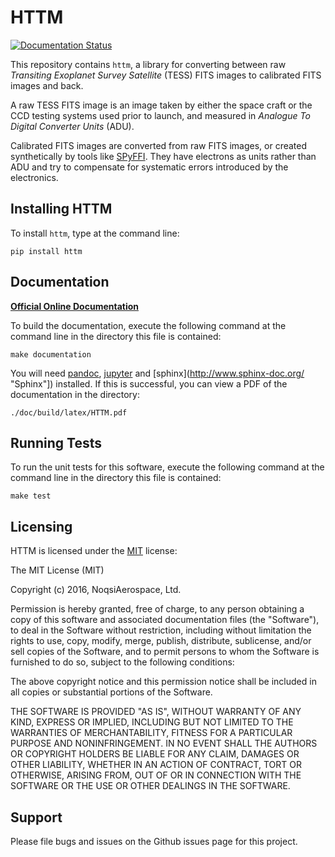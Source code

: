 HTTM
====

[![Documentation Status](http://readthedocs.org/projects/httm/badge/?version=latest)](https://httm.readthedocs.io/en/latest/)

This repository contains `httm`, a library for converting between raw *Transiting Exoplanet Survey Satellite* (TESS) FITS images to calibrated FITS images and back.

A raw TESS FITS image is an image taken by either the space craft or the CCD testing systems used prior to launch, and measured in *Analogue To Digital Converter Units* (ADU).

Calibrated FITS images are converted from raw FITS images, or created synthetically by tools like [SPyFFI](https://github.com/TESScience/SPyFFI).  They have electrons as units rather than ADU and try to compensate for systematic errors introduced by the electronics.

## Installing HTTM

To install `httm`, type at the command line:

    pip install httm

## Documentation

[**Official Online Documentation**](https://httm.readthedocs.io/)

To build the documentation, execute the following command at the command line in the directory this file is contained:

    make documentation

You will need [pandoc](http://pandoc.org/ "Pandoc"), [jupyter](https://jupyter.org/ "Jupyter") and [sphinx](http://www.sphinx-doc.org/ "Sphinx"]) installed. If this is successful, you can view a PDF of the documentation in the directory:
    
    ./doc/build/latex/HTTM.pdf

## Running Tests

To run the unit tests for this software, execute the following command at the command line in the directory this file is contained:

    make test

## Licensing

HTTM is licensed under the  [MIT](http://opensource.org/licenses/MIT "The MIT License (MIT)") license: 

The MIT License (MIT)

Copyright (c) 2016, NoqsiAerospace, Ltd.

Permission is hereby granted, free of charge, to any person obtaining a copy of this software and associated documentation files (the "Software"), to deal in the Software without restriction, including without limitation the rights to use, copy, modify, merge, publish, distribute, sublicense, and/or sell copies of the Software, and to permit persons to whom the Software is furnished to do so, subject to the following conditions:

The above copyright notice and this permission notice shall be included in all copies or substantial portions of the Software.

THE SOFTWARE IS PROVIDED "AS IS", WITHOUT WARRANTY OF ANY KIND, EXPRESS OR IMPLIED, INCLUDING BUT NOT LIMITED TO THE WARRANTIES OF MERCHANTABILITY, FITNESS FOR A PARTICULAR PURPOSE AND NONINFRINGEMENT. IN NO EVENT SHALL THE AUTHORS OR COPYRIGHT HOLDERS BE LIABLE FOR ANY CLAIM, DAMAGES OR OTHER LIABILITY, WHETHER IN AN ACTION OF CONTRACT, TORT OR OTHERWISE, ARISING FROM, OUT OF OR IN CONNECTION WITH THE SOFTWARE OR THE USE OR OTHER DEALINGS IN THE SOFTWARE.


## Support

Please file bugs and issues on the Github issues page for this project.